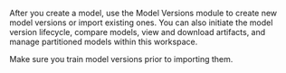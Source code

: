 After you create a model, use the Model Versions module to create new model versions or import existing ones. You can also initiate the model version lifecycle, compare models, view and download artifacts, and manage partitioned models within this workspace.

Make sure you train model versions prior to importing them.

